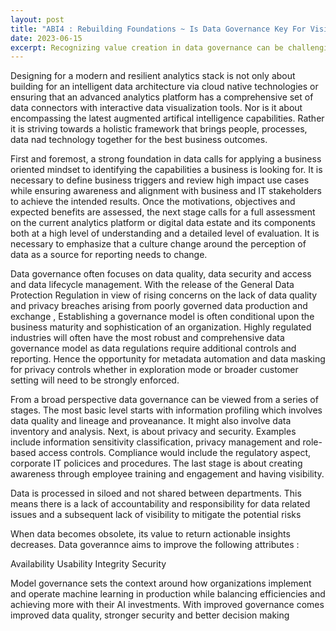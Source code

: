 ```yaml
---
layout: post
title: "ABI4 : Rebuilding Foundations ~ Is Data Governance Key For Visibility & Transparency?"
date: 2023-06-15
excerpt: Recognizing value creation in data governance can be challenging. It calls for a mindset shift from thinking of policies and frameworks to one where business leadership strategically links them to digital transformation efforts. In this blog, i examine why businesses need a fresh think on data governance ideas. 
---
```


Designing for a modern and resilient analytics stack is not only about building for an intelligent data architecture via cloud native technologies or ensuring that an advanced analytics platform has a comprehensive set of data connectors with interactive data visualization tools. Nor is it about encompassing the latest augmented artifical intelligence capabilities. Rather it is striving towards a holistic framework that brings people, processes, data nad technology together for the best business outcomes.  

First and foremost, a strong foundation in data calls for applying a business oriented mindset to identifying the capabilities a business is looking for. It is necessary to define business triggers and review high impact use cases while ensuring awareness and alignment with business and IT stakeholders to achieve the intended results. Once the motivations, objectives and expected benefits are assessed, the next stage calls for a full assessment on the current analytics platform or digital data estate and its components both at a high level of understanding and a detailed level of evaluation. It is necessary to emphasize that a culture change around the perception of data as a source for reporting needs to change. 

Data governance often focuses on data quality, data security and access and data lifecycle management. With the release of the General Data Protection Regulation in view of rising concerns on the lack of data quality and privacy breaches arising from poorly governed data production and exchange , Establishing a governance model is often conditional upon the business maturity and sophistication of an organization. Highly regulated industries will often have the most robust and comprehensive data governance model as data regulations require additional controls and reporting. Hence the opportunity for metadata automation and data masking for privacy controls whether in exploration mode or broader customer setting will need to be strongly enforced. 

From a broad perspective data governance can be viewed from a series of stages. The most basic level starts with information profiling which involves data quality and lineage and proveanance. It might also involve data inventory and analysis. Next, is about privacy and security. Examples include information sensitivity classification, privacy management and role-based access controls. Compliance would include the regulatory aspect, corporate IT policices and procedures. The last stage is about creating awareness through employee training and engagement and having visibility.

Data is processed in siloed and not shared between departments. This means there is a lack of accountability and responsibility for data related issues and a subsequent  lack of visibility to mitigate the potential risks

When data becomes obsolete, its value to return actionable insights decreases. Data goverannce aims to improve the following attributes :

Availability
Usability
Integrity
Security

Model governance sets the context around how organizations implement and operate machine learning in production while balancing efficiencies and achieving more with their AI investments. With improved governance comes improved data quality, stronger security and better decision making
